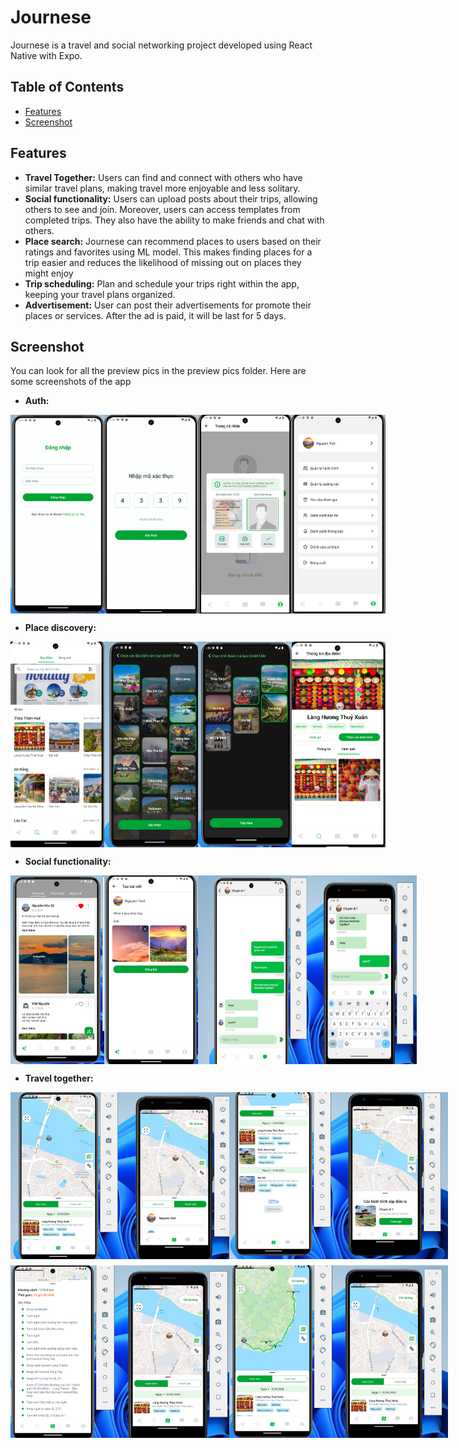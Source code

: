 
# Journese

Journese is a travel and social networking project developed using React Native with Expo.

## Table of Contents
* [Features](#features)
* [Screenshot](#screenshot)


## Features
- **Travel Together:** Users can find and connect with others who have similar travel plans, making travel more enjoyable and less solitary.
- **Social functionality:** Users can upload posts about their trips, allowing others to see and join. Moreover, users can access templates from completed trips. They also have the ability to make friends and chat with others.
- **Place search:** Journese can recommend places to users based on their ratings and favorites using ML model. This makes finding places for a trip easier and reduces the likelihood of missing out on places they might enjoy
- **Trip scheduling:** Plan and schedule your trips right within the app, keeping your travel plans organized.
- **Advertisement:** User can post their advertisements for promote their places or services. After the ad is paid, it will be last for 5 days.
## Screenshot
You can look for all the preview pics in the preview pics folder.
Here are some screenshots of the app
- **Auth:**
<div style="display: flex; justify-content: space-between;">
  <img src="./pics/auth/signin.png" width="150" />
  <img src="./pics/auth/otp.png" width="150" />
  <img src="./pics/auth/verify.png" width="150" /> 
  <img src="./pics/auth/menu-option.png" width="150" />
</div>

- **Place discovery:**
<div style="display: flex; justify-content: space-between;">
  <img src="./pics/places/explore.png" width="150" />
  <img src="./pics/places/fav-place.png" width="150" />
  <img src="./pics/places/fav-province.png" width="150" /> 
  <img src="./pics/places/place-detail.png" width="150" />
</div>

- **Social functionality:**
<div style="display: flex; justify-content: space-around;">
  <img src="./pics/social/post.png" style={object-fit:cover;} width="150" />
  <img src="./pics/social/create-post.png" width="150" />
  <img src="./pics/social/chat-group.png" width="350" />
</div>

- **Travel together:**
<div style="display: flex; justify-content: space-between; margin-bottom: 10px">
  <img src="./pics/trip/real-time-tracking.png" width="350" />
   <img src="./pics/trip/trip-started.png" width="350" />
</div>
<div style="display: flex; justify-content: space-between;">
  <img src="./pics/trip/navigation.png" width="350" />
   <img src="./pics/trip/direction-to-a-place.png" width="350" />
</div>
 
